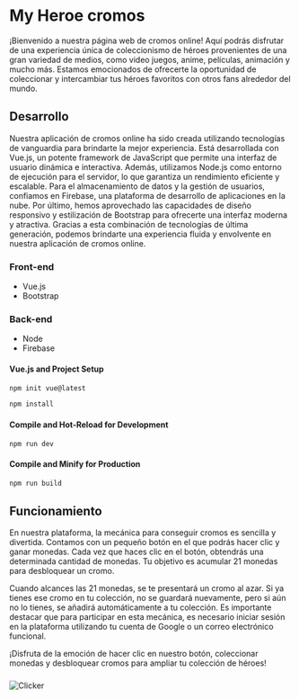 # My Heroe cromos

¡Bienvenido a nuestra página web de cromos online! Aquí podrás disfrutar de una experiencia única de coleccionismo de héroes provenientes de una gran variedad de medios, como video juegos, anime, películas, animación y mucho más. Estamos emocionados de ofrecerte la oportunidad de coleccionar y intercambiar tus héroes favoritos con otros fans alrededor del mundo.

## Desarrollo

Nuestra aplicación de cromos online ha sido creada utilizando tecnologías de vanguardia para brindarte la mejor experiencia. Está desarrollada con Vue.js, un potente framework de JavaScript que permite una interfaz de usuario dinámica e interactiva. Además, utilizamos Node.js como entorno de ejecución para el servidor, lo que garantiza un rendimiento eficiente y escalable. Para el almacenamiento de datos y la gestión de usuarios, confiamos en Firebase, una plataforma de desarrollo de aplicaciones en la nube. Por último, hemos aprovechado las capacidades de diseño responsivo y estilización de Bootstrap para ofrecerte una interfaz moderna y atractiva. Gracias a esta combinación de tecnologías de última generación, podemos brindarte una experiencia fluida y envolvente en nuestra aplicación de cromos online.

### Front-end
- Vue.js
- Bootstrap

### Back-end
- Node
- Firebase

#### Vue.js and Project Setup

```sh
npm init vue@latest
```

```sh
npm install
```

#### Compile and Hot-Reload for Development

```sh
npm run dev
```

#### Compile and Minify for Production

```sh
npm run build
```

## Funcionamiento

En nuestra plataforma, la mecánica para conseguir cromos es sencilla y divertida. Contamos con un pequeño botón en el que podrás hacer clic y ganar monedas. Cada vez que haces clic en el botón, obtendrás una determinada cantidad de monedas. Tu objetivo es acumular 21 monedas para desbloquear un cromo.

Cuando alcances las 21 monedas, se te presentará un cromo al azar. Si ya tienes ese cromo en tu colección, no se guardará nuevamente, pero si aún no lo tienes, se añadirá automáticamente a tu colección. Es importante destacar que para participar en esta mecánica, es necesario iniciar sesión en la plataforma utilizando tu cuenta de Google o un correo electrónico funcional.

¡Disfruta de la emoción de hacer clic en nuestro botón, coleccionar monedas y desbloquear cromos para ampliar tu colección de héroes!


###
![Clicker](https://github.com/JorgeA-Z/QT-Traductor-Completo/blob/main/Modulo%201/Codigo%20fuente/Imagenes/Máquina%20de%20estados.jpeg)

